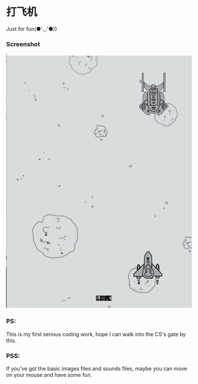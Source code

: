# 打飞机
Just for fun(●'◡'●))

### Screenshot
![](https://github.com/peiyusi/game/raw/master/Screenshot.JPG)<br>

### PS: 
This is my first serious coding work, hope I can walk into the CS's gate by this.

### PSS:
If you've got the basic images files and sounds files, maybe you can move on your mouse and have some fun.
